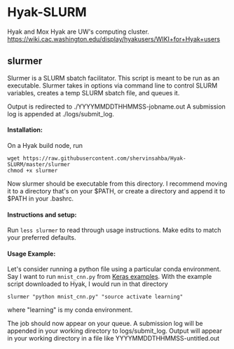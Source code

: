 # Hyak-SLURM

Hyak and Mox Hyak are UW's computing cluster.
https://wiki.cac.washington.edu/display/hyakusers/WIKI+for+Hyak+users


## slurmer

Slurmer is a SLURM sbatch facilitator. This script is meant to be run as an executable. Slurmer
takes in options via command line to control SLURM variables, creates a temp SLURM 
sbatch file, and queues it.

Output is redirected to ./YYYYMMDDTHHMMSS-jobname.out
A submission log is appended at ./logs/submit_log.

#### Installation:
On a Hyak build node, run

```
wget https://raw.githubusercontent.com/shervinsahba/Hyak-SLURM/master/slurmer
chmod +x slurmer
```

Now slurmer should be executable from this directory. 
I recommend moving it to a directory that's on your $PATH, 
or create a directory and append it to $PATH in your .bashrc.

#### Instructions and setup:
Run `less slurmer` to read through usage instructions.
Make edits to match your preferred defaults.


#### Usage Example:
Let's consider running a python file using a particular conda environment.
Say I want to run `mnist_cnn.py` from [Keras examples](https://github.com/keras-team/keras/tree/master/examples). 
With the example script downloaded to Hyak, I would run in that directory

```
slurmer "python mnist_cnn.py" "source activate learning"
```

where "learning" is my conda environment. 

The job should now appear on your queue. 
A submission log will be appended in your working directory to logs/submit_log.
Output will appear in your working directory in a file like YYYYMMDDTHHMMSS-untitled.out
